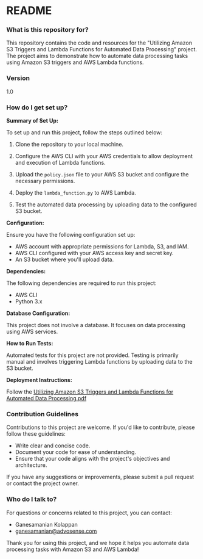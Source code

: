 # README #

### What is this repository for? ###

This repository contains the code and resources for the "Utilizing Amazon S3 Triggers and Lambda Functions for Automated Data Processing" project. The project aims to demonstrate how to automate data processing tasks using Amazon S3 triggers and AWS Lambda functions.

### Version ###

1.0

### How do I get set up? ###

**Summary of Set Up:**

To set up and run this project, follow the steps outlined below:

1. Clone the repository to your local machine.

2. Configure the AWS CLI with your AWS credentials to allow deployment and execution of Lambda functions.

3. Upload the `policy.json` file to your AWS S3 bucket and configure the necessary permissions.

4. Deploy the `lambda_function.py` to AWS Lambda.

5. Test the automated data processing by uploading data to the configured S3 bucket.

**Configuration:**

Ensure you have the following configuration set up:

- AWS account with appropriate permissions for Lambda, S3, and IAM.
- AWS CLI configured with your AWS access key and secret key.
- An S3 bucket where you'll upload data.

**Dependencies:**

The following dependencies are required to run this project:

- AWS CLI
- Python 3.x

**Database Configuration:**

This project does not involve a database. It focuses on data processing using AWS services.

**How to Run Tests:**

Automated tests for this project are not provided. Testing is primarily manual and involves triggering Lambda functions by uploading data to the S3 bucket.

**Deployment Instructions:**

Follow the [Utilizing Amazon S3 Triggers and Lambda Functions for Automated Data Processing.pdf](https://bitbucket.org/advosense/aws/src/master/S3%20event%20trigger%20with%20Lambda/Utilizing%20Amazon%20S3%20Triggers%20and%20Lambda%20Functions%20for%20Automated%20Data%20Processing.pdf)

### Contribution Guidelines ###

Contributions to this project are welcome. If you'd like to contribute, please follow these guidelines:

- Write clear and concise code.
- Document your code for ease of understanding.
- Ensure that your code aligns with the project's objectives and architecture.

If you have any suggestions or improvements, please submit a pull request or contact the project owner.

### Who do I talk to? ###

For questions or concerns related to this project, you can contact:

- Ganesamanian Kolappan 
- ganesamanian@advosense.com

Thank you for using this project, and we hope it helps you automate data processing tasks with Amazon S3 and AWS Lambda!
